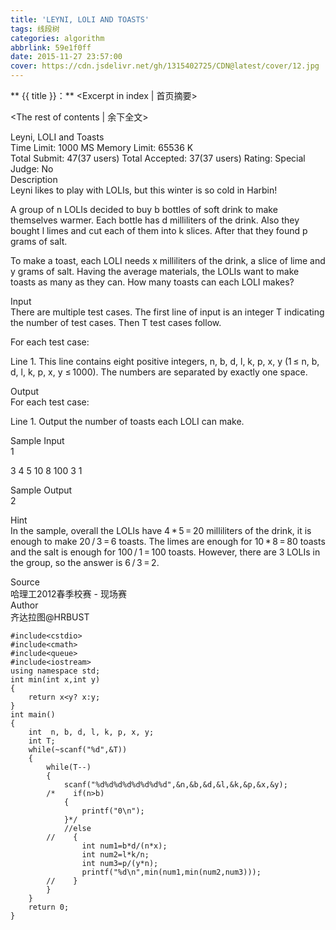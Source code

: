```yaml
---
title: 'LEYNI, LOLI AND TOASTS'
tags: 线段树
categories: algorithm
abbrlink: 59e1f0ff
date: 2015-11-27 23:57:00
cover: https://cdn.jsdelivr.net/gh/1315402725/CDN@latest/cover/12.jpg
---
```

** {{ title }}：** <Excerpt in index | 首页摘要>
<!-- more -->
<The rest of contents | 余下全文>

Leyni, LOLI and Toasts   
Time Limit: 1000 MS	Memory Limit: 65536 K    
Total Submit: 47(37 users)	Total Accepted: 37(37 users)	Rating: 	Special Judge: No   
Description   
Leyni likes to play with LOLIs, but this winter is so cold in Harbin!   

A group of n LOLIs decided to buy b bottles of soft drink to make themselves warmer. Each bottle has d milliliters    of the drink. Also they bought l limes and cut each of them into k slices. After that they found p grams of salt.   

To make a toast, each LOLI needs x milliliters of the drink, a slice of lime and y grams of salt. Having the    average materials, the LOLIs want to make toasts as many as they can. How many toasts can each LOLI makes?   

Input   
There are multiple test cases. The first line of input is an integer T indicating the number of test cases. Then T    test cases follow.   

For each test case:   

Line 1. This line contains eight positive integers, n, b, d, l, k, p, x, y (1 ≤ n, b, d, l, k, p, x, y ≤ 1000). The numbers are separated by exactly one space.   

Output   
For each test case:   

Line 1. Output the number of toasts each LOLI can make.   

Sample Input   
1   

3 4 5 10 8 100 3 1   

Sample Output   
2   

Hint   
In the sample, overall the LOLIs have 4 * 5 = 20 milliliters of the drink, it is enough to make 20 / 3 = 6 toasts. The limes are enough for 10 * 8 = 80 toasts and the salt is enough for 100 / 1 = 100 toasts. However, there are 3 LOLIs in the group, so the answer is 6 / 3 = 2.   

Source   
哈理工2012春季校赛 - 现场赛   
Author   
齐达拉图@HRBUST   

```
#include<cstdio>
#include<cmath>
#include<queue>
#include<iostream>
using namespace std;
int min(int x,int y)
{
    return x<y? x:y;
}
int main()
{
    int  n, b, d, l, k, p, x, y;
    int T;
    while(~scanf("%d",&T))
    {
        while(T--)
        {
            scanf("%d%d%d%d%d%d%d%d",&n,&b,&d,&l,&k,&p,&x,&y);
        /*    if(n>b)
            {
                printf("0\n");
            }*/
            //else
        //    {
                int num1=b*d/(n*x);
                int num2=l*k/n;
                int num3=p/(y*n);
                printf("%d\n",min(num1,min(num2,num3)));
        //    }
        }
    }
    return 0;
}
```